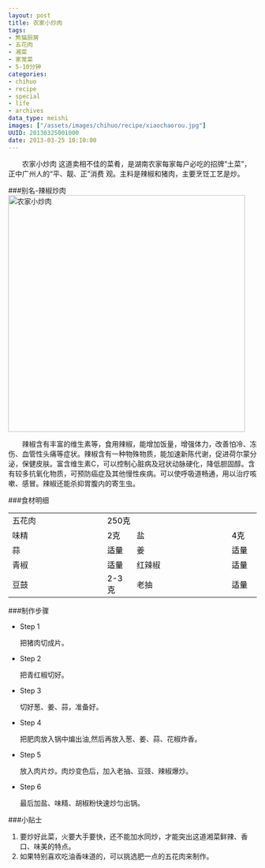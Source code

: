 ```yaml
--- 
layout: post
title: 农家小炒肉
tags: 
- 熊猫厨房
- 五花肉
- 湘菜
- 家常菜
- 5-10分钟
categories:
- chihuo
- recipe
- special
- life
- archives
data_type: meishi
images: ["/assets/images/chihuo/recipe/xiaochaorou.jpg"]
UUID: 20130325001000
date: 2013-03-25 10:10:00
---
```


　　农家小炒肉 这道卖相不佳的菜肴，是湖南农家每家每户必吃的招牌“土菜”，正中广州人的“平、靓、正”消费 观。主料是辣椒和猪肉，主要烹饪工艺是炒。

###别名-辣椒炒肉
<a href="{{site.aliyun_oss}}/assets/images/chihuo/recipe/xiaochaorou.jpg" alt="农家小炒肉" rel="prettyPhoto[{{page.UUID}}]">
<img src="{{site.aliyun_oss}}/assets/images/chihuo/recipe/xiaochaorou.jpg" width="480px" class="img-center" alt="农家小炒肉" ></img>
</a>

　　辣椒含有丰富的维生素等，食用辣椒，能增加饭量，增强体力，改善怕冷、冻伤、血管性头痛等症状。辣椒含有一种物殊物质，能加速新陈代谢，促进荷尔蒙分泌，保健皮肤。富含维生素C，可以控制心脏病及冠状动脉硬化，降低胆固醇。含有较多抗氧化物质，可预防癌症及其他慢性疾病。可以使呼吸道畅通，用以治疗咳嗽、感冒。辣椒还能杀抑胃腹内的寄生虫。

###食材明细
<table>
  <tbody>
  <tr>
    <td style="width:220px;">五花肉</td>
    <td colspan=3 style="width:50px;margin-right: 0px;color:#000000;">250克</td>
  </tr>
  <tr>
    <td style="width:220px">味精</td>
    <td style="width:50px;margin-right: 0px;color:#000;">2克</td>
    <td style="width:220px">盐</td>
    <td style="width:50px;margin-right: 0px;color:#000;">4克</td>
  </tr>
  <tr>
    <td style="width:220px">蒜</td>
    <td style="width:50px;margin-right: 0px;color:#000;">适量</td>
    <td style="width:220px">姜</td>
    <td style="width:50px;margin-right: 0px;color:#000;">适量</td>
  </tr>
  <tr>
    <td style="width:220px">青椒</td>
    <td style="width:50px;margin-right: 0px;color:#000;">适量</td>
    <td style="width:220px">红辣椒</td>
    <td style="width:50px;margin-right: 0px;color:#000;">适量</td>
  </tr>

  <tr>
    <td style="width:220px">豆鼓</td>
    <td style="width:50px;margin-right: 0px;color:#000;">2-3克</td>
    <td style="width:220px">老抽</td>
    <td style="width:50px;margin-right: 0px;color:#000;">适量</td>
  </tr>
</table>

###制作步骤
<div class="module method-related-notes">
   <div class="content-item tab-content current method-tab-content">
     <ul><li class="methods">
        <span class="step">Step 1</span>
        <p class="desc">
        把猪肉切成片。
        </p>
     </li>
     <li class="methods">
        <span class="step">Step 2</span>
        <p class="desc">
        把青红椒切好。 
        </p>
    </li><!-- // .methods -->
    <li class="methods">
      <span class="step">Step 3</span>
      <p class="desc">
      切好葱、姜、蒜，准备好。
      </p>
   </li><!-- // .methods -->
   <li class="methods">
   <span class="step">Step 4</span>
   <p class="desc">
   把肥肉放入锅中煸出油,然后再放入葱、姜、蒜、花椒炸香。
   </p>
   </li>
   <li class="methods">
   <span class="step">Step 5</span>
   <p class="desc">
   放入肉片炒。肉炒变色后，加入老抽、豆豉、辣椒爆炒。
   </p>
   </li>
   <li class="methods">
   <span class="step">Step 6</span>
   <p class="desc">
    最后加盐、味精、胡椒粉快速炒匀出锅。
   </p>
   </li>
   </ul>
   </div><!-- // .content-item -->
</div>

###小贴士
<ol>
<li>要炒好此菜，火要大手要快，还不能加水同炒，才能突出这道湘菜鲜辣、香口、味美的特点。</li>
<li>如果特别喜欢吃油香味道的，可以挑选肥一点的五花肉来制作。</li>
</ol>

